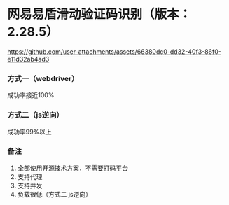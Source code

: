 # 网易易盾滑动验证码识别（版本：2.28.5）

https://github.com/user-attachments/assets/66380dc0-dd32-40f3-86f0-e11d32ab4ad3

### 方式一（webdriver）
成功率接近100%

### 方式二（js逆向）
成功率99%以上

### 备注
1. 全部使用开源技术方案，不需要打码平台
2. 支持代理
3. 支持并发
4. 负载很低（方式二 js逆向）
